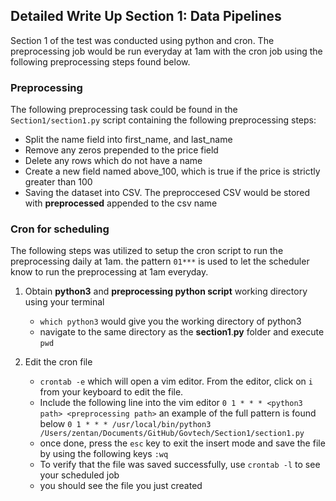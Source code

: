 ## Detailed Write Up Section 1: Data Pipelines

Section 1 of the test was conducted using python and cron. The preprocessing job would be run everyday at 1am with the cron job using the following preprocessing steps found below. 

### Preprocessing
The following preprocessing task could be found in the `Section1/section1.py` script containing the following preprocessing steps:

- Split the name field into first_name, and last_name
- Remove any zeros prepended to the price field
- Delete any rows which do not have a name
- Create a new field named above_100, which is true if the price is strictly greater than 100
- Saving the dataset into CSV. The preproccesed CSV would be stored with **preprocessed** appended to the csv name

### Cron for scheduling
The following steps was utilized to setup the cron script to run the preprocessing daily at 1am. the pattern `01***` is used to let the scheduler know to run the preprocessing at 1am everyday. 
1. Obtain **python3** and **preprocessing python script** working directory using your terminal
    - `which python3` would give you the working directory of python3
    - navigate to the same directory as the **section1**.**py** folder and execute `pwd`

2. Edit the cron file 
    - `crontab -e` which will open a vim editor. From the editor, click on `i` from your keyboard to edit the file.
    - Include the following line into the vim editor
    `0 1 * * * <python3 path> <preprocessing path>` an example of the full pattern is found below
    `0 1 * * * /usr/local/bin/python3 /Users/zentan/Documents/GitHub/Govtech/Section1/section1.py`
    - once done, press the `esc` key to exit the insert mode and save the file by using the following keys `:wq`
    - To verify that the file was saved successfully, use `crontab -l` to see your scheduled job
    - you should see the file you just created

